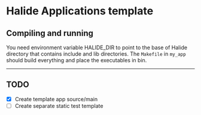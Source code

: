 Halide Applications template
==============================

## Compiling and running
You need environment variable HALIDE_DIR to point to the base of Halide directory that contains include and lib directories. The `Makefile` in `my_app` should build everything and place the executables in bin.

***
## TODO

- [x] Create template app source/main
- [ ] Create separate static test template
